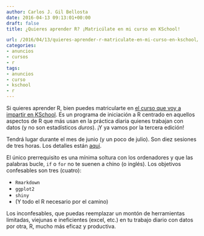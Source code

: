 ```yaml
---
author: Carlos J. Gil Bellosta
date: 2016-04-13 09:13:01+00:00
draft: false
title: ¿Quieres aprender R? ¡Matricúlate en mi curso en KSchool!

url: /2016/04/13/quieres-aprender-r-matriculate-en-mi-curso-en-kschool/
categories:
- anuncios
- cursos
- r
tags:
- anuncios
- curso
- kschool
- r
---
```


Si quieres aprender R, bien puedes matricularte en [el curso que voy a impartir en KSchool](http://kschool.com/cursos/madrid/programa-profesional-de-iniciacion-a-r/). Es un programa de iniciación a R centrado en aquellos aspectos de R que más usan en la práctica diaria quienes trabajan con datos (y no son estadísticos _duros_). ¡Y ya vamos por la tercera edición!

Tendrá lugar durante el mes de junio (y un poco de julio). Son diez sesiones de tres horas. Los detalles están [aquí](http://kschool.com/cursos/madrid/programa-profesional-de-iniciacion-a-r/).

El único prerrequisito es una mínima soltura con los ordenadores y que las palabras bucle, `if` o `for` no te suenen a chino (o inglés). Los objetivos confesables son tres (cuatro):

* `Rmarkdown`
* `ggplot2`
* `shiny`
* (Y todo el R necesario por el camino)

Los inconfesables, que puedas reemplazar un montón de herramientas limitadas, viejunas e ineficientes (excel, etc.) en tu trabajo diario con datos por otra, R, mucho más eficaz y productiva.
